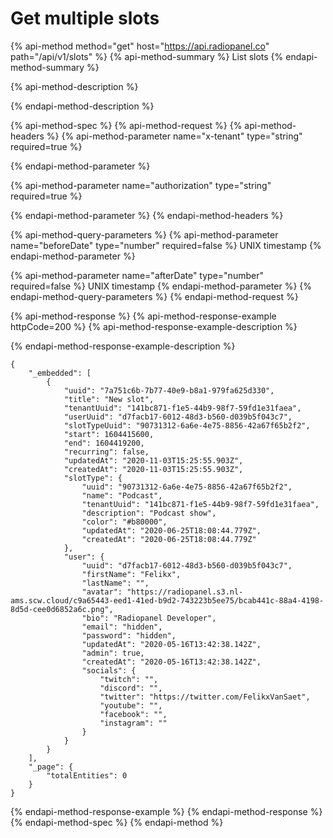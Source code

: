 # Get multiple slots

{% api-method method="get" host="https://api.radiopanel.co" path="/api/v1/slots" %}
{% api-method-summary %}
List slots
{% endapi-method-summary %}

{% api-method-description %}

{% endapi-method-description %}

{% api-method-spec %}
{% api-method-request %}
{% api-method-headers %}
{% api-method-parameter name="x-tenant" type="string" required=true %}

{% endapi-method-parameter %}

{% api-method-parameter name="authorization" type="string" required=true %}

{% endapi-method-parameter %}
{% endapi-method-headers %}

{% api-method-query-parameters %}
{% api-method-parameter name="beforeDate" type="number" required=false %}
UNIX timestamp
{% endapi-method-parameter %}

{% api-method-parameter name="afterDate" type="number" required=false %}
UNIX timestamp
{% endapi-method-parameter %}
{% endapi-method-query-parameters %}
{% endapi-method-request %}

{% api-method-response %}
{% api-method-response-example httpCode=200 %}
{% api-method-response-example-description %}

{% endapi-method-response-example-description %}

```text
{
    "_embedded": [
        {
            "uuid": "7a751c6b-7b77-40e9-b8a1-979fa625d330",
            "title": "New slot",
            "tenantUuid": "141bc871-f1e5-44b9-98f7-59fd1e31faea",
            "userUuid": "d7facb17-6012-48d3-b560-d039b5f043c7",
            "slotTypeUuid": "90731312-6a6e-4e75-8856-42a67f65b2f2",
            "start": 1604415600,
            "end": 1604419200,
            "recurring": false,
            "updatedAt": "2020-11-03T15:25:55.903Z",
            "createdAt": "2020-11-03T15:25:55.903Z",
            "slotType": {
                "uuid": "90731312-6a6e-4e75-8856-42a67f65b2f2",
                "name": "Podcast",
                "tenantUuid": "141bc871-f1e5-44b9-98f7-59fd1e31faea",
                "description": "Podcast show",
                "color": "#b80000",
                "updatedAt": "2020-06-25T18:08:44.779Z",
                "createdAt": "2020-06-25T18:08:44.779Z"
            },
            "user": {
                "uuid": "d7facb17-6012-48d3-b560-d039b5f043c7",
                "firstName": "Felikx",
                "lastName": "",
                "avatar": "https://radiopanel.s3.nl-ams.scw.cloud/c9a65443-eed1-41ed-b9d2-743223b5ee75/bcab441c-88a4-4198-8d5d-cee0d6852a6c.png",
                "bio": "Radiopanel Developer",
                "email": "hidden",
                "password": "hidden",
                "updatedAt": "2020-05-16T13:42:38.142Z",
                "admin": true,
                "createdAt": "2020-05-16T13:42:38.142Z",
                "socials": {
                    "twitch": "",
                    "discord": "",
                    "twitter": "https://twitter.com/FelikxVanSaet",
                    "youtube": "",
                    "facebook": "",
                    "instagram": ""
                }
            }
        }
    ],
    "_page": {
        "totalEntities": 0
    }
}
```
{% endapi-method-response-example %}
{% endapi-method-response %}
{% endapi-method-spec %}
{% endapi-method %}

